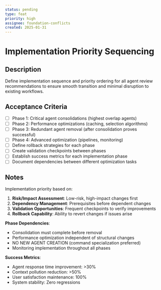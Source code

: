 ```yaml
---
status: pending
type: feat
priority: high
assignee: foundation-conflicts
created: 2025-01-31
---
```


# Implementation Priority Sequencing

## Description
Define implementation sequence and priority ordering for all agent review recommendations to ensure smooth transition and minimal disruption to existing workflows.

## Acceptance Criteria
- [ ] Phase 1: Critical agent consolidations (highest overlap agents)
- [ ] Phase 2: Performance optimizations (caching, selection algorithms)
- [ ] Phase 3: Redundant agent removal (after consolidation proves successful)
- [ ] Phase 4: Advanced optimization (pipelines, monitoring)
- [ ] Define rollback strategies for each phase
- [ ] Create validation checkpoints between phases
- [ ] Establish success metrics for each implementation phase
- [ ] Document dependencies between different optimization tasks

## Notes
Implementation priority based on:
1. **Risk/Impact Assessment**: Low-risk, high-impact changes first
2. **Dependency Management**: Prerequisites before dependent changes
3. **Validation Opportunities**: Frequent checkpoints to verify improvements
4. **Rollback Capability**: Ability to revert changes if issues arise

**Phase Dependencies**:
- Consolidation must complete before removal
- Performance optimization independent of structural changes
- NO NEW AGENT CREATION (command specialization preferred)
- Monitoring implementation throughout all phases

**Success Metrics**:
- Agent response time improvement: >30%
- Context pollution reduction: >50%
- User satisfaction maintenance: 100%
- System stability: Zero regressions
